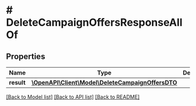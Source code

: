 # # DeleteCampaignOffersResponseAllOf

## Properties

Name | Type | Description | Notes
------------ | ------------- | ------------- | -------------
**result** | [**\OpenAPI\Client\Model\DeleteCampaignOffersDTO**](DeleteCampaignOffersDTO.md) |  | [optional]

[[Back to Model list]](../../README.md#models) [[Back to API list]](../../README.md#endpoints) [[Back to README]](../../README.md)
